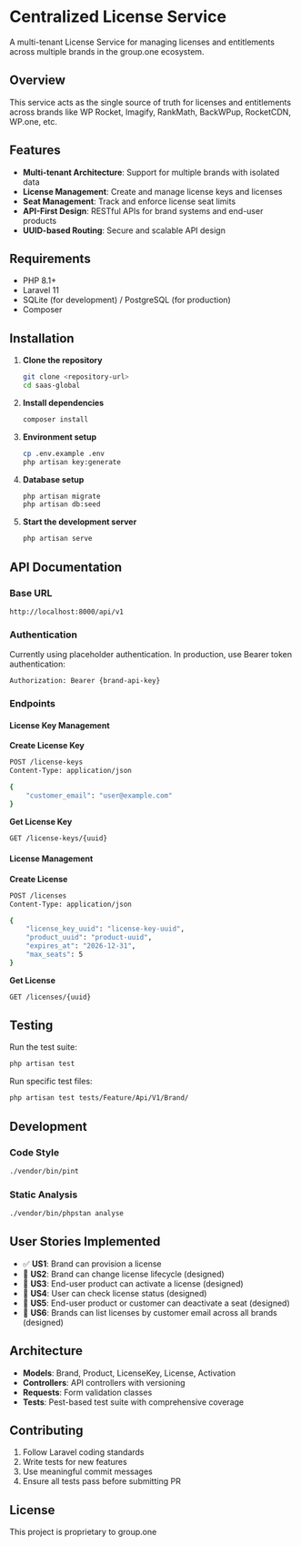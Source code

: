 # Centralized License Service

A multi-tenant License Service for managing licenses and entitlements across multiple brands in the group.one ecosystem.

## Overview

This service acts as the single source of truth for licenses and entitlements across brands like WP Rocket, Imagify, RankMath, BackWPup, RocketCDN, WP.one, etc.

## Features

- **Multi-tenant Architecture**: Support for multiple brands with isolated data
- **License Management**: Create and manage license keys and licenses
- **Seat Management**: Track and enforce license seat limits
- **API-First Design**: RESTful APIs for brand systems and end-user products
- **UUID-based Routing**: Secure and scalable API design

## Requirements

- PHP 8.1+
- Laravel 11
- SQLite (for development) / PostgreSQL (for production)
- Composer

## Installation

1. **Clone the repository**
   ```bash
   git clone <repository-url>
   cd saas-global
   ```

2. **Install dependencies**
   ```bash
   composer install
   ```

3. **Environment setup**
   ```bash
   cp .env.example .env
   php artisan key:generate
   ```

4. **Database setup**
   ```bash
   php artisan migrate
   php artisan db:seed
   ```

5. **Start the development server**
   ```bash
   php artisan serve
   ```

## API Documentation

### Base URL
```
http://localhost:8000/api/v1
```

### Authentication
Currently using placeholder authentication. In production, use Bearer token authentication:
```
Authorization: Bearer {brand-api-key}
```

### Endpoints

#### License Key Management

**Create License Key**
```bash
POST /license-keys
Content-Type: application/json

{
    "customer_email": "user@example.com"
}
```

**Get License Key**
```bash
GET /license-keys/{uuid}
```

#### License Management

**Create License**
```bash
POST /licenses
Content-Type: application/json

{
    "license_key_uuid": "license-key-uuid",
    "product_uuid": "product-uuid",
    "expires_at": "2026-12-31",
    "max_seats": 5
}
```

**Get License**
```bash
GET /licenses/{uuid}
```

## Testing

Run the test suite:
```bash
php artisan test
```

Run specific test files:
```bash
php artisan test tests/Feature/Api/V1/Brand/
```

## Development

### Code Style
```bash
./vendor/bin/pint
```

### Static Analysis
```bash
./vendor/bin/phpstan analyse
```

## User Stories Implemented

- ✅ **US1**: Brand can provision a license
- 🔄 **US2**: Brand can change license lifecycle (designed)
- 🔄 **US3**: End-user product can activate a license (designed)
- 🔄 **US4**: User can check license status (designed)
- 🔄 **US5**: End-user product or customer can deactivate a seat (designed)
- 🔄 **US6**: Brands can list licenses by customer email across all brands (designed)

## Architecture

- **Models**: Brand, Product, LicenseKey, License, Activation
- **Controllers**: API controllers with versioning
- **Requests**: Form validation classes
- **Tests**: Pest-based test suite with comprehensive coverage

## Contributing

1. Follow Laravel coding standards
2. Write tests for new features
3. Use meaningful commit messages
4. Ensure all tests pass before submitting PR

## License

This project is proprietary to group.one
